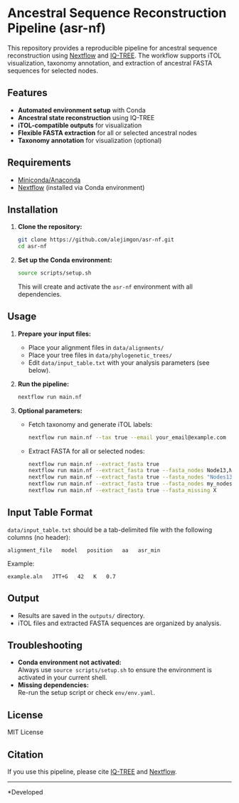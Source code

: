 # Ancestral Sequence Reconstruction Pipeline (asr-nf)

This repository provides a reproducible pipeline for ancestral sequence reconstruction using [Nextflow](https://www.nextflow.io/) and [IQ-TREE](http://www.iqtree.org/). The workflow supports iTOL visualization, taxonomy annotation, and extraction of ancestral FASTA sequences for selected nodes.

## Features

- **Automated environment setup** with Conda
- **Ancestral state reconstruction** using IQ-TREE
- **iTOL-compatible outputs** for visualization
- **Flexible FASTA extraction** for all or selected ancestral nodes
- **Taxonomy annotation**  for visualization (optional)

## Requirements

- [Miniconda/Anaconda](https://docs.conda.io/en/latest/)
- [Nextflow](https://www.nextflow.io/) (installed via Conda environment)

## Installation

1. **Clone the repository:**
    ```bash
    git clone https://github.com/alejimgon/asr-nf.git
    cd asr-nf
    ```

2. **Set up the Conda environment:**
    ```bash
    source scripts/setup.sh
    ```
    This will create and activate the `asr-nf` environment with all dependencies.

## Usage

1. **Prepare your input files:**
    - Place your alignment files in `data/alignments/`
    - Place your tree files in `data/phylogenetic_trees/`
    - Edit `data/input_table.txt` with your analysis parameters (see below).

2. **Run the pipeline:**
    ```bash
    nextflow run main.nf
    ```

3. **Optional parameters:**
    - Fetch taxonomy and generate iTOL labels:
        ```bash
        nextflow run main.nf --tax true --email your_email@example.com
        ```
    - Extract FASTA for all or selected nodes:
        ```bash
        nextflow run main.nf --extract_fasta true
        nextflow run main.nf --extract_fasta true --fasta_nodes Node13,Node25
        nextflow run main.nf --extract_fasta true --fasta_nodes "Nodes13|Nodes25"
        nextflow run main.nf --extract_fasta true --fasta_nodes my_nodes.txt
        nextflow run main.nf --extract_fasta true --fasta_missing X
        ```

## Input Table Format

`data/input_table.txt` should be a tab-delimited file with the following columns (no header):

```
alignment_file   model   position   aa   asr_min
```

Example:
```
example.aln   JTT+G   42   K   0.7
```

## Output

- Results are saved in the `outputs/` directory.
- iTOL files and extracted FASTA sequences are organized by analysis.

## Troubleshooting

- **Conda environment not activated:**  
  Always use `source scripts/setup.sh` to ensure the environment is activated in your current shell.
- **Missing dependencies:**  
  Re-run the setup script or check `env/env.yaml`.

## License

MIT License

## Citation

If you use this pipeline, please cite [IQ-TREE](http://www.iqtree.org/) and [Nextflow](https://www.nextflow.io/).

---

*Developed